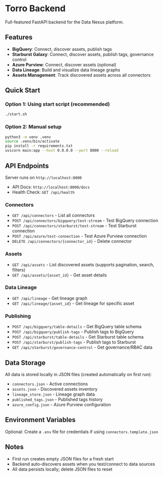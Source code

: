# Torro Backend

Full-featured FastAPI backend for the Data Nexus platform.

## Features
- **BigQuery**: Connect, discover assets, publish tags
- **Starburst Galaxy**: Connect, discover assets, publish tags, governance control
- **Azure Purview**: Connect, discover assets (optional)
- **Data Lineage**: Build and visualize data lineage graphs
- **Assets Management**: Track discovered assets across all connectors

## Quick Start

### Option 1: Using start script (recommended)
```bash
./start.sh
```

### Option 2: Manual setup
```bash
python3 -m venv .venv
source .venv/bin/activate
pip install -r requirements.txt
uvicorn main:app --host 0.0.0.0 --port 8000 --reload
```

## API Endpoints

Server runs on `http://localhost:8000`

- API Docs: `http://localhost:8000/docs`
- Health Check: `GET /api/health`

### Connectors
- `GET /api/connectors` - List all connectors
- `POST /api/connectors/bigquery/test-stream` - Test BigQuery connection
- `POST /api/connectors/starburst/test-stream` - Test Starburst connection
- `POST /api/azure/test-connection` - Test Azure Purview connection
- `DELETE /api/connectors/{connector_id}` - Delete connector

### Assets
- `GET /api/assets` - List discovered assets (supports pagination, search, filters)
- `GET /api/assets/{asset_id}` - Get asset details

### Data Lineage
- `GET /api/lineage` - Get lineage graph
- `GET /api/lineage/{asset_id}` - Get lineage for specific asset

### Publishing
- `POST /api/bigquery/table-details` - Get BigQuery table schema
- `POST /api/bigquery/publish-tags` - Publish tags to BigQuery
- `POST /api/starburst/table-details` - Get Starburst table schema
- `POST /api/starburst/publish-tags` - Publish tags to Starburst
- `GET /api/starburst/governance-control` - Get governance/RBAC data

## Data Storage

All data is stored locally in JSON files (created automatically on first run):
- `connectors.json` - Active connections
- `assets.json` - Discovered assets inventory
- `lineage_store.json` - Lineage graph data
- `published_tags.json` - Published tags history
- `azure_config.json` - Azure Purview configuration

## Environment Variables

Optional: Create a `.env` file for credentials if using `connectors.template.json`

## Notes

- First run creates empty JSON files for a fresh start
- Backend auto-discovers assets when you test/connect to data sources
- All data persists locally; delete JSON files to reset

